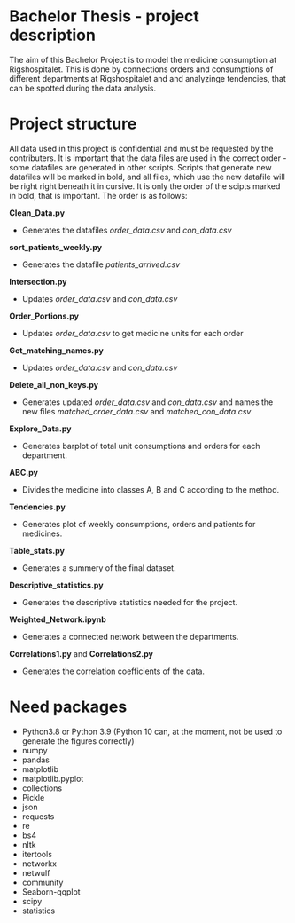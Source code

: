 # Bachelor Thesis - project description

The aim of this Bachelor Project is to model the medicine consumption at Rigshospitalet. 
This is done by connections orders and consumptions of different departments at Rigshospitalet and and analyzinge tendencies, that can be spotted during the data analysis.  

# Project structure
All data used in this project is confidential and must be requested by the contributers. 
It is important that the data files are used in the correct order - some datafiles are generated in other scripts. Scripts that generate new datafiles will be marked in bold, and all files, which use the new datafile will be right right beneath it in cursive. It is only the order of the scipts marked in bold, that is important. The order is as follows:

**Clean_Data.py** <br />
- Generates the datafiles *order_data.csv* and *con_data.csv*<br />

**sort_patients_weekly.py** <br />
- Generates the datafile *patients_arrived.csv*<br />

**Intersection.py** <br />
- Updates *order_data.csv* and *con_data.csv*<br />

**Order_Portions.py** <br />
- Updates *order_data.csv* to get medicine units for each order<br />

**Get_matching_names.py** <br />
- Updates *order_data.csv* and *con_data.csv* <br />

**Delete_all_non_keys.py** <br />
- Generates updated *order_data.csv* and *con_data.csv* and names the new files *matched_order_data.csv* and *matched_con_data.csv*<br />

**Explore_Data.py** <br />
- Generates barplot of total unit consumptions and orders for each department. <br />

**ABC.py** <br />
- Divides the medicine into classes A, B and C according to the method.  <br />

**Tendencies.py** <br />
- Generates plot of weekly consumptions, orders and patients for medicines. <br />

**Table_stats.py** <br />
- Generates a summery of the final dataset. <br />

**Descriptive_statistics.py** <br />
- Generates the descriptive statistics needed for the project.  <br />

**Weighted_Network.ipynb**  <br />
- Generates a connected network between the departments.  <br />

**Correlations1.py** and **Correlations2.py**  <br />
- Generates the correlation coefficients of the data.  <br />

# Need packages

* Python3.8 or Python 3.9 (Python 10 can, at the moment, not be used to generate the figures correctly)
* numpy 
* pandas
* matplotlib
* matplotlib.pyplot
* collections
* Pickle
* json
* requests
* re
* bs4
* nltk
* itertools
* networkx
* netwulf
* community
* Seaborn-qqplot
* scipy
* statistics






